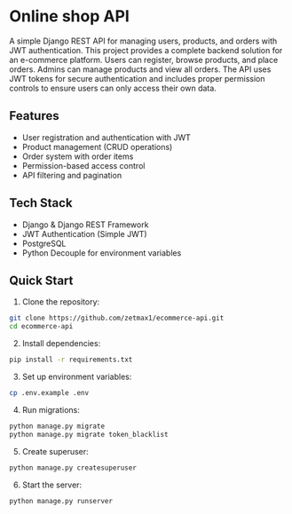 # Online shop API

A simple Django REST API for managing users, products, and orders with JWT authentication.
This project provides a complete backend solution for an e-commerce platform. Users can register, browse products, and
place orders. Admins can manage products and view all orders. The API uses JWT tokens for secure authentication and
includes proper permission controls to ensure users can only access their own data.

## Features

- User registration and authentication with JWT
- Product management (CRUD operations)
- Order system with order items
- Permission-based access control
- API filtering and pagination

## Tech Stack

- Django & Django REST Framework
- JWT Authentication (Simple JWT)
- PostgreSQL
- Python Decouple for environment variables

## Quick Start

1. Clone the repository:

```bash
git clone https://github.com/zetmax1/ecommerce-api.git
cd ecommerce-api
```

2. Install dependencies:

```bash
pip install -r requirements.txt
```

3. Set up environment variables:

```bash
cp .env.example .env
```

4. Run migrations:

```bash
python manage.py migrate
python manage.py migrate token_blacklist
```

5. Create superuser:

```bash
python manage.py createsuperuser
```

6. Start the server:

```bash
python manage.py runserver
```
